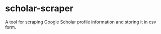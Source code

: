 # scholar-scraper
A tool for scraping Google Scholar profile information and storing it in csv form.
